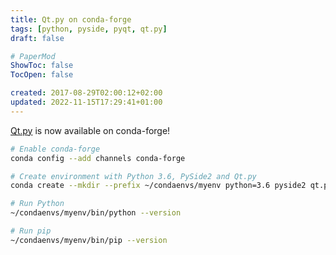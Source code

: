 ```yaml
---
title: Qt.py on conda-forge
tags: [python, pyside, pyqt, qt.py]
draft: false

# PaperMod
ShowToc: false
TocOpen: false

created: 2017-08-29T02:00:12+02:00
updated: 2022-11-15T17:29:41+01:00
---
```


[Qt.py](https://github.com/mottosso/Qt.py) is now available on conda-forge!

```bash
# Enable conda-forge
conda config --add channels conda-forge

# Create environment with Python 3.6, PySide2 and Qt.py
conda create --mkdir --prefix ~/condaenvs/myenv python=3.6 pyside2 qt.py

# Run Python
~/condaenvs/myenv/bin/python --version

# Run pip
~/condaenvs/myenv/bin/pip --version
```
